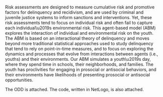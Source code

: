 Risk assessments are designed to measure cumulative risk and promotive factors for delinquency and recidivism, and are used by criminal and juvenile justice systems to inform sanctions and interventions. Yet, these risk assessments tend to focus on individual risk and often fail to capture each individual\u2019s environmental risk. This agent-based model (ABM)  explores the interaction of individual and environmental risk on the youth. The ABM is based on an interactional theory of delinquency and moves beyond more traditional statistical approaches used to study delinquency that tend to rely on point-in-time measures, and to focus on exploring the dynamics and processes that evolve from interactions between agents (i.e., youths) and their environments. Our ABM simulates a youth\u2019s day, where they spend time in schools, their neighborhoods, and families. The youth has proclivities for engaging in prosocial or antisocial behaviors, and their environments have likelihoods of presenting prosocial or antisocial opportunities. 

The ODD is attached.
The code, written in NetLogo, is also attached.
